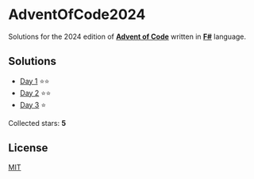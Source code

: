 ﻿# AdventOfCode2024

Solutions for the 2024 edition of **[Advent of Code](https://adventofcode.com/2024)** written in **[F#](https://fsharp.org)** language.

## Solutions
- [Day 1](src/AdventOfCode2024/Day01/Day01.fs) ⭐⭐
- [Day 2](src/AdventOfCode2024/Day02/Day02.fs) ⭐⭐
- [Day 3](src/AdventOfCode2024/Day03/Day03.fs) ⭐

Collected stars: **5**

## License
[MIT](https://github.com/Sztorm/AdventOfCode2024/blob/master/LICENSE.txt)